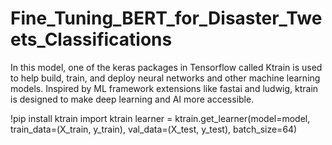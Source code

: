 # Fine_Tuning_BERT_for_Disaster_Tweets_Classifications

In this model, one of the keras packages in Tensorflow called Ktrain is used to  help build, train, and deploy neural networks and other machine learning models. 
Inspired by ML framework extensions like fastai and ludwig, ktrain is designed to make deep learning and AI more accessible.

!pip install ktrain
import ktrain 
learner = ktrain.get_learner(model=model, train_data=(X_train, y_train), val_data=(X_test, y_test), batch_size=64)
